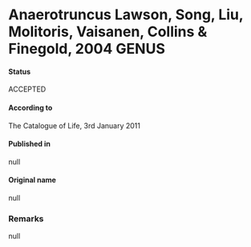 # Anaerotruncus Lawson, Song, Liu, Molitoris, Vaisanen, Collins & Finegold, 2004 GENUS

#### Status
ACCEPTED

#### According to
The Catalogue of Life, 3rd January 2011

#### Published in
null

#### Original name
null

### Remarks
null